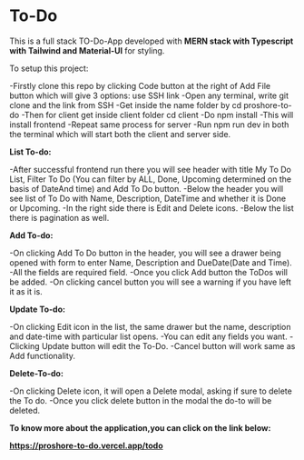 # To-Do

This is a full stack TO-Do-App developed with **MERN stack with Typescript with Tailwind and Material-UI** for styling.


To setup this project:

-Firstly clone this repo by clicking Code button at the right of Add File button which will give 3 options: use SSH link
-Open any terminal, write git clone and the link from SSH
-Get inside the name folder by cd proshore-to-do
-Then for client get inside client folder cd client
-Do npm install 
-This will install frontend 
-Repeat same process for server
-Run npm run dev in both the terminal which will start both the client and server side.

**List To-do:**

-After successful frontend run there you will see header with title My To Do List, Filter To Do (You can filter by 
ALL, Done, Upcoming determined on the basis of DateAnd time) and Add To Do button.
-Below the header you will see list of To Do with Name, Description, DateTime and whether it is Done or Upcoming.
-In the right side there is Edit and Delete icons.
-Below the list there is pagination as well.

**Add To-do:**

-On clicking Add To Do button in the header, you will see a drawer being opened with form to enter Name, Description and DueDate(Date and Time).
-All the fields are required field.
-Once you click Add button the ToDos will be added.
-On clicking cancel button you will see a warning if you have left it as it is.

**Update To-do:**

-On clicking Edit icon in the list, the same drawer but the name, description and date-time with particular list opens.
-You can edit any fields you want.
-Clicking Update button will edit the To-Do.
-Cancel button will work same as Add functionality.

**Delete-To-do:**

-On clicking Delete icon, it will open a Delete modal, asking if sure to delete the To do.
-Once you click delete button in the modal the do-to will be deleted. 

**To know more about the application,you can click on the link below:**

**https://proshore-to-do.vercel.app/todo**
